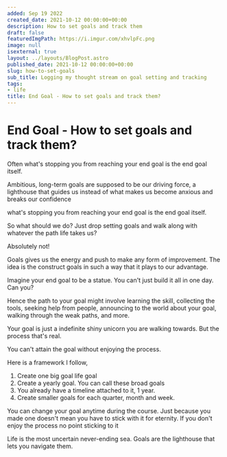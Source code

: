 ```yaml
---
added: Sep 19 2022
created_date: 2021-10-12 00:00:00+00:00
description: How to set goals and track them
draft: false
featuredImgPath: https://i.imgur.com/xhvlpFc.png
image: null
isexternal: true
layout: ../layouts/BlogPost.astro
published_date: 2021-10-12 00:00:00+00:00
slug: how-to-set-goals
sub_title: Logging my thought stream on goal setting and tracking
tags:
- life
title: End Goal - How to set goals and track them?
---
```


# End Goal - How to set goals and track them?

Often what's stopping you from reaching your end goal is the end goal itself.

Ambitious, long-term goals are supposed to be our driving force, a lighthouse that guides us instead of what makes us become anxious and breaks our confidence

what's stopping you from reaching your end goal is the end goal itself.

So what should we do? Just drop setting goals and walk along with whatever the path life takes us?

Absolutely not!

Goals gives us the energy and push to make any form of improvement. The idea is the construct goals in such a way that it plays to our advantage.

Imagine your end goal to be a statue. You can't just build it all in one day. Can you?

Hence the path to your goal might involve learning the skill, collecting the tools, seeking help from people, announcing to the world about your goal, walking through the weak paths, and more.

Your goal is just a indefinite shiny unicorn you are walking towards. But the process that's real.

You can't attain the goal without enjoying the process.

Here is a framework I follow,

1. Create one big goal life goal
2. Create a yearly goal. You can call these broad goals
3. You already have a timeline attached to it, 1 year.
4. Create smaller goals for each quarter, month and week.

You can change your goal anytime during the course. Just because you made one doesn't mean you have to stick with it for eternity. If you don't enjoy the process no point sticking to it

Life is the most uncertain never-ending sea. Goals are the lighthouse that lets you navigate them.

